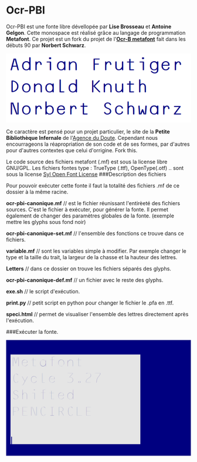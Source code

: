 # Ocr-PBI
Ocr-PBI est une fonte libre dévellopée par **Lise Brosseau** et **Antoine Gelgon**. Cette monospace est réalisé grâce au langage de programmation **Metafont**. Ce projet est un fork du projet de l'[**Ocr-B metafont**](https://www.ctan.org/tex-archive/fonts/ocr-b) fait dans les débuts 90 par **Norbert Schwarz**.

![Specimen](https://github.com/Antoine-Gelgon/Ocr-PBI/blob/master/screenshot/re.png?raw=true)

Ce caractère est pensé pour un projet particulier, le site de la **Petite Bibliothèque Infernale** de l'[Agence du Doute](http://agencedudoute.org/). Cependant nous encourrageons la réapropriation de son code et de ses formes, par d'autres pour d'autres contextes que celui d'orrigine. Fork this.

Le code source des fichiers metafont (.mf) est sous la license libre GNU/GPL.
Les fichiers fontes type : TrueType (.ttf), OpenType(.otf) .. sont sous la license [Syl Open Font License](http://scripts.sil.org/cms/scripts/page.php?site_id=nrsi&id=OFL)
###Description des fichiers

Pour pouvoir exécuter cette fonte il faut la totalité des fichiers .mf de ce dossier à la même racine.

**ocr-pbi-canonique.mf** // est le fichier réunissant l'entirèeté des fichiers sources. C'est le fichier à exécuter, pour générer la fonte. Il permet également de changer des paramètres globales de la fonte. (exemple mettre les glyphs sous fond noir)

**ocr-pbi-canonique-set.mf** // l'ensemble des fonctions ce trouve dans ce fichiers.

**variable.mf** // sont les variables simple à modifier. Par exemple changer le type et la taille du trait, la largeur de la chasse et la hauteur des lettres.

**Letters** // dans ce dossier on trouve les fichiers séparés des glyphs.

**ocr-pbi-canonique-def.mf** // un fichier avec le reste des glyphs.

**exe.sh** // le script d'exécution.

**print.py** // petit script en python pour changer le fichier le .pfa en .ttf.

**speci.html** // permet de visualiser l'ensemble des lettres directement après l'exécution.

###Exécuter la fonte.

![Specimen](https://github.com/Antoine-Gelgon/Ocr-PBI/raw/master/screenshot/anime/2/recadre/anime-2.gif)
